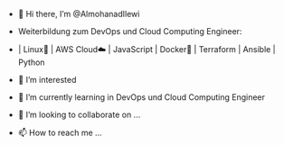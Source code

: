 - 👋 Hi there, I’m @AlmohanadIlewi

- Weiterbildung zum DevOps und Cloud Computing Engineer:
- | Linux🐧 | AWS Cloud☁️ | JavaScript | Docker🐳 | Terraform | Ansible | Python
- 👀 I’m interested 
- 🌱 I’m currently learning in DevOps und Cloud Computing Engineer
- 💞️ I’m looking to collaborate on ...
- 📫 How to reach me ...

<!---
AlmohanadIlewi/AlmohanadIlewi is a ✨ special ✨ repository because its `README.md` (this file) appears on your GitHub profile.
You can click the Preview link to take a look at your changes.
--->
